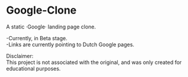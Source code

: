 # Google-Clone
A static ·Google· landing page clone. 

<p>
-Currently, in Beta stage.</br>
-Links are currently pointing to Dutch Google pages.
</p>


Disclaimer:</br> 
This project is not associated with the original, and was only created for educational purposes.
